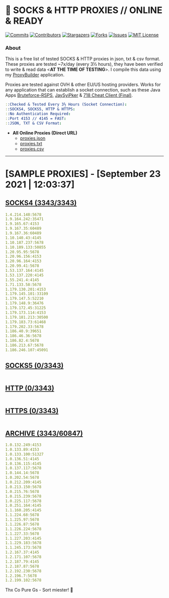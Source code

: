 <!-- MARKDOWN LINKS & IMAGES -->
<!-- https://www.markdownguide.org/basic-syntax/#reference-style-links -->
[contributors-shield]: https://img.shields.io/github/contributors/jetkai/proxy-list?style=for-the-badge
[contributors-url]: https://github.com/jetkai/proxy-list/graphs/contributors
[forks-shield]: https://img.shields.io/github/forks/jetkai/proxy-list?style=for-the-badge
[forks-url]: https://github.com/jetkai/proxy-list/network/members
[stars-shield]: https://img.shields.io/github/stars/jetkai/proxy-list?style=for-the-badge
[stars-url]: https://github.com/jetkai/proxy-list/stargazers
[issues-shield]: https://img.shields.io/github/issues/jetkai/proxy-list?style=for-the-badge
[issues-url]: https://github.com/jetkai/proxy-list/issues
[license-shield]: https://img.shields.io/github/license/jetkai/proxy-list?style=for-the-badge
[license-url]: https://github.com/jetkai/proxy-list/blob/main/LICENSE
[commit-shield]: https://img.shields.io/github/last-commit/jetkai/proxy-list?style=for-the-badge
[commit-url]: https://github.com/jetkai/proxy-list/commits/main

# 🎁 SOCKS & HTTP PROXIES // ONLINE & READY

[![Commits][commit-shield]][commit-url]
[![Contributors][contributors-shield]][contributors-url]
[![Stargazers][stars-shield]][stars-url]
[![Forks][forks-shield]][forks-url]
[![Issues][issues-shield]][issues-url]
[![MIT License][license-shield]][license-url]

### About
This is a free list of tested SOCKS & HTTP proxies in json, txt & csv format. These proxies are tested ~7x/day (every 3½ hours), they have been verified to write & read data <**AT THE TIME OF TESTING**>. I compile this data using my [ProxyBuilder](https://github.com/jetkai/ProxyBuilder) application.

Proxies are tested against OVH & other EU/US hosting providers. Works for any application that can establish a socket connection, such as these Java Apps [Bruteforce-RSPS](https://github.com/KaiBurton/Bruteforce-RSPS), [JaySyiPker](https://github.com/JayArrowz/JaySyiPker) & [718 Cheat Client (Final)](https://github.com/KaiBurton/718-Cheat-Client-Final). 

```yaml
::Checked & Tested Every 3½ Hours (Socket Connection):
::SOCKS4, SOCKS5, HTTP & HTTPS:
::No Authentication Required:
::Port 4153 // 4145 = FAST:
::JSON, TXT & CSV Format:
```

- **All Online Proxies (Direct URL)**
  - [proxies.json](https://raw.githubusercontent.com/jetkai/proxy-list/main/proxies.json)
  - [proxies.txt](https://raw.githubusercontent.com/jetkai/proxy-list/main/proxies.txt)
  - [proxies.csv](https://raw.githubusercontent.com/jetkai/proxy-list/main/proxies.csv)

---

# [SAMPLE PROXIES] - [September 23 2021 | 12:03:37]

## [SOCKS4 (3343/3343)](https://raw.githubusercontent.com/jetkai/proxy-list/main/proxies-socks4.txt)
```yaml
1.4.214.148:5678
1.9.164.242:35471
1.9.165.67:4153
1.9.167.35:60489
1.9.167.36:60489
1.10.140.43:4145
1.10.187.237:5678
1.10.189.133:50855
1.20.95.95:5678
1.20.96.156:4153
1.20.96.164:4153
1.20.99.41:5678
1.53.137.164:4145
1.53.137.220:4145
1.55.241.4:4145
1.71.133.58:5678
1.179.130.201:4153
1.179.145.101:33109
1.179.147.5:52210
1.179.148.9:36476
1.179.172.45:31225
1.179.173.114:4153
1.179.181.213:30500
1.179.183.73:61468
1.179.202.33:5678
1.186.40.9:39651
1.186.46.36:5678
1.186.82.4:5678
1.186.213.67:5678
1.186.246.107:45091
```

## [SOCKS5 (0/3343)](https://raw.githubusercontent.com/jetkai/proxy-list/main/proxies-socks5.txt)
```yaml

```

## [HTTP (0/3343)](https://raw.githubusercontent.com/jetkai/proxy-list/main/proxies-http.txt)
```yaml

```

## [HTTPS (0/3343)](https://raw.githubusercontent.com/jetkai/proxy-list/main/proxies-https.txt)
```yaml

```

## [ARCHIVE (3343/60847)](https://raw.githubusercontent.com/jetkai/proxy-list/main/archive/working-proxies-history.json)
```yaml
1.0.132.249:4153
1.0.133.89:4153
1.0.133.100:51327
1.0.136.51:4145
1.0.136.115:4145
1.0.137.117:5678
1.0.144.14:5678
1.0.202.54:5678
1.0.212.209:4145
1.0.213.150:5678
1.0.215.76:5678
1.0.215.239:5678
1.0.225.117:5678
1.0.251.164:4145
1.1.160.205:4145
1.1.224.68:5678
1.1.225.97:5678
1.1.226.87:5678
1.1.226.224:5678
1.1.227.33:5678
1.1.227.203:4145
1.1.229.183:5678
1.1.245.173:5678
1.2.167.37:4145
1.2.171.107:5678
1.2.187.79:4145
1.2.187.87:5678
1.2.192.230:5678
1.2.196.7:5678
1.2.199.102:5678
```



Thx Co Pure Gs - Sort miester! 💟